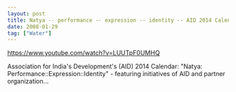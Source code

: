 ```yaml
---
layout: post
title: Natya -- performance -- expression -- identity -- AID 2014 Calendar promo
date: 2008-01-29
tag: ["Water"]
---
```


https://www.youtube.com/watch?v=LUUTpF0UMHQ  

Association for India's Development's (AID) 2014 Calendar: "Natya: Performance::Expression::Identity" - featuring initiatives of AID and partner organization...